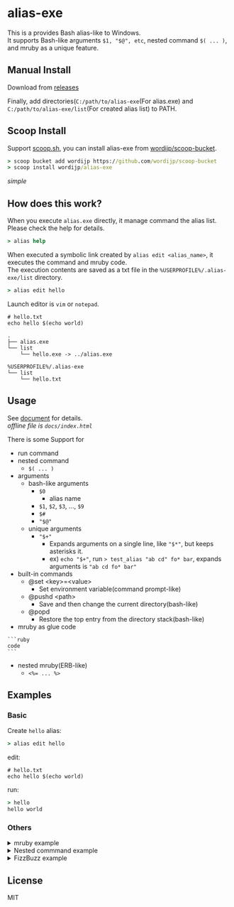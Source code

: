# alias-exe

This is a provides Bash alias-like to Windows.  
It supports Bash-like arguments `$1, "$@", etc`, nested command `$( ... )`, and mruby as a unique feature.

## Manual Install

Download from [releases](https://github.com/wordijp/alias-exe/releases)

Finally, add directories(`C:/path/to/alias-exe`(For alias.exe) and `C:/path/to/alias-exe/list`(For created alias list) to PATH.

## Scoop Install

Support [scoop.sh](https://scoop.sh/), you can install alias-exe from [wordijp/scoop-bucket](https://github.com/wordijp/scoop-bucket).

```cmd
> scoop bucket add wordijp https://github.com/wordijp/scoop-bucket
> scoop install wordijp/alias-exe
```

*simple*

## How does this work?

When you execute `alias.exe` directly, it manage command the alias list.  
Please check the help for details.

```cmd
> alias help
```

When executed a symbolic link created by `alias edit <alias_name>`, it executes the command and mruby code.  
The execution contents are saved as a txt file in the `%USERPROFILE%/.alias-exe/list` directory.

```cmd
> alias edit hello
```

Launch editor is `vim` or `notepad`.

```
# hello.txt
echo hello $(echo world)
```

```
.
├── alias.exe
└── list
    └── hello.exe -> ../alias.exe
	
%USERPROFILE%/.alias-exe
└── list
    └── hello.txt
```

## Usage

See [document](http://wordijp.github.io/alias-exe/) for details.  
*offline file is `docs/index.html`*

There is some Support for

- run command
- nested command
    - `$( ... )`
- arguments
	- bash-like arguments
	    - `$0`
			- alias name
	    - `$1`, `$2`, `$3`, ..., `$9`
	    - `$#`
	    - `"$@"`
	- unique arguments
	    - `"$+"`
	        - Expands arguments on a single line, like `"$*"`, but keeps asterisks it.
	        - ex) `echo "$+"`, run `> test_alias "ab cd" fo* bar`, expands arguments is `"ab cd fo* bar"`
- built-in commands
    - @set \<key\>=\<value\>
        - Set environment variable(command prompt-like)
    - @pushd \<path\>
        - Save and then change the current directory(bash-like)
    - @popd
        - Restore the top entry from the directory stack(bash-like)
- mruby as glue code
````
```ruby
code
```
````  

- nested mruby(ERB-like)
    - `<%= ... %>`

## Examples

### Basic

Create `hello` alias:

```cmd
> alias edit hello
```

edit:

```
# hello.txt
echo hello $(echo world)
```

run:

```cmd
> hello
hello world
```

### Others

<details>
<summary>mruby example</summary>

```cmd
> alias edit mruby-example
```
````
# mruby-example.txt
```ruby
puts 'from mruby'
def say
  "hello world"
end

ary = [1, 'mruby array', 2, 'to', 'cmd', 3.14]
```

echo <%= say %>
echo <%= ary.to_cmd %>
````

```cmd
> mruby-example
from mruby
"hello world"
1 "mruby array" 2 to cmd 3.14
```

</details>

<details>
<summary>Nested commmand example</summary>

```cmd
> alias edit nested-command-example
```

````
# nested-command-example.txt
```ruby
underscore = "_"
hello_world = "success!"
```

# $1: hello, $2: world
# need sed command installed, for example, msys2
echo <%= $(echo $(echo $1)<%= underscore %>XXX | sed 's/XXX/$(echo $2)/g') %>
````

```cmd
> nested-command-example hello world
success!
```

</details>

<details>
<summary>FizzBuzz example</summary>

*Implement it in a weird way :)*


```cmd
> alias edit rng
```

````
# rng.txt
```ruby
for i in $1..$2 do
  puts i
end
```
````

```cmd
> alias edit fizzbuzz
```

````
# fizzbuzz.txt
```ruby
while s = STDIN.gets
  n = s.to_i
  if n > 0 && n % 15 == 0
    puts "FizzBuzz"
  else
    puts s.chomp
  end
end
```
````

```cmd
> alias edit fizz
```

````
# fizz.txt
```ruby
while s = STDIN.gets
  n = s.to_i
  if n > 0 && n % 3 == 0
    puts "Fizz"
  else
    puts s.chomp
  end
end
```
````

```cmd
> alias edit buzz
```

````
# buzz.txt
```ruby
while s = STDIN.gets
  n = s.to_i
  if n > 0 && n % 5 == 0
    puts "Buzz"
  else
    puts s.chomp
  end
end
```
````

Finally, run

```cmd
> rng 1 100 | fizzbuzz | fizz | buzz
1
2
Fizz
4
Buzz
Fizz
...
97
98
Fizz
Buzz
```

</details>

## License

MIT
